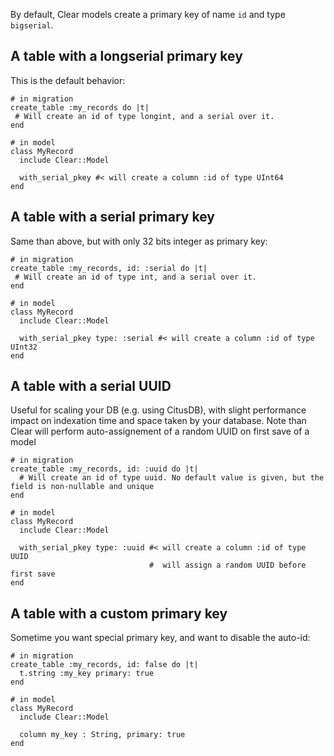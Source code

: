 By default, Clear models create a primary key of name `id` and type `bigserial`.

## A table with a longserial primary key

This is the default behavior:

```crystal
# in migration
create_table :my_records do |t|
 # Will create an id of type longint, and a serial over it.
end

# in model
class MyRecord
  include Clear::Model

  with_serial_pkey #< will create a column :id of type UInt64
end
```

## A table with a serial primary key

Same than above, but with only 32 bits integer as primary key:

```crystal
# in migration
create_table :my_records, id: :serial do |t|
 # Will create an id of type int, and a serial over it.
end

# in model
class MyRecord
  include Clear::Model

  with_serial_pkey type: :serial #< will create a column :id of type UInt32
end
```

## A table with a serial UUID

Useful for scaling your DB (e.g. using CitusDB), with slight performance impact
on indexation time and space taken by your database.
Note than Clear will perform auto-assignement of a random UUID on first save of a model

```crystal
# in migration
create_table :my_records, id: :uuid do |t|
  # Will create an id of type uuid. No default value is given, but the field is non-nullable and unique
end

# in model
class MyRecord
  include Clear::Model

  with_serial_pkey type: :uuid #< will create a column :id of type UUID
                               #  will assign a random UUID before first save
end
```

## A table with a custom primary key

Sometime you want special primary key, and want to disable the auto-id:

```crystal
# in migration
create_table :my_records, id: false do |t|
  t.string :my_key primary: true
end

# in model
class MyRecord
  include Clear::Model

  column my_key : String, primary: true
end
```